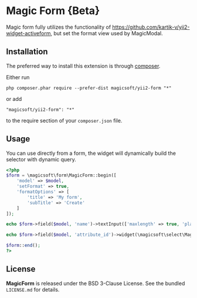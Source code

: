 Magic Form {Beta}
============
Magic form fully utilizes the functionality of https://github.com/kartik-v/yii2-widget-activeform, but set the format view used by MagicModal.

Installation
------------

The preferred way to install this extension is through [composer](http://getcomposer.org/download/).

Either run

```
php composer.phar require --prefer-dist magicsoft/yii2-form "*"
```

or add

```
"magicsoft/yii2-form": "*"
```

to the require section of your `composer.json` file.

Usage
-----

You can use directly from a form, the widget will dynamically build the selector with dynamic query.

```php
<?php
$form = \magicsoft\form\MagicForm::begin([
    'model' => $model,
    'setFormat' => true,
    'formatOptions' => [
        'title' => 'My form',
        'subTitle' => 'Create'    
    ]
]);

echo $form->field($model, 'name')->textInput(['maxlength' => true, 'placeholder' => 'Name']);

echo $form->field($model, 'attribute_id')->widget(\magicsoft\select\MagicSelect::className(), []);

$form::end();
?>
```

## License

**MagicForm** is released under the BSD 3-Clause License. See the bundled `LICENSE.md` for details.